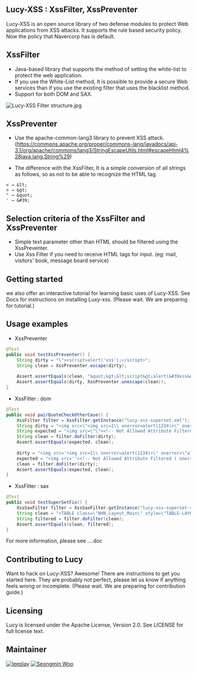 ## Lucy-XSS : XssFilter, XssPreventer  
Lucy-XSS is an open source library of two defense modules to protect Web applications from XSS attacks. It supports the rule based security policy. Now the policy that Navercorp has is default.

## XssFilter
- Java-based library that supports the method of setting the white-list to protect the web application.
- If you use the White-List method, It is possible to provide a secure Web services than if you use the existing filter that uses the blacklist method.
- Support for both DOM and SAX.

![Lucy-XSS Filter structure.jpg](https://raw.githubusercontent.com/naver/lucy-xss-filter/master/docs/images/XssFilter_Structure.png)

## XssPreventer
- Use the apache-common-lang3 library to prevent XSS attack.
  (https://commons.apache.org/proper/commons-lang/javadocs/api-3.1/org/apache/commons/lang3/StringEscapeUtils.html#escapeHtml4%28java.lang.String%29)

- The difference with the XssFilter, It is a simple conversion of all strings as follows, so as not to be able to recognize the HTML tag.

```
< → &lt; 
> → &gt; 
" → &quot; 
' → &#39;
```

## Selection criteria of the XssFilter and XssPreventer
- Simple text parameter other than HTML should be filtered using the XssPreventer.
- Use Xss Filter if you need to receive HTML tags for input. (eg:  mail, visitors' book,  message board service)

## Getting started
we also offer an interactive tutorial for learning basic uses of Lucy-XSS.
See Docs for instructions on installing Luxy-xss.
(Please wait. We are preparing for tutorial.)

## Usage examples
* XssPreventer

``` java
@Test
public void testXssPreventer() {
	String dirty = "\"><script>alert('xss');</script>";
	String clean = XssPreventer.escape(dirty);
		
	Assert.assertEquals(clean, "&quot;&gt;&lt;script&gt;alert(&#39xss&#39);&lt;/script&gt;");
	Assert.assertEquals(dirty, XssPreventer.unescape(clean));
}
```

* XssFilter : dom

``` java
@Test
public void pairQuoteCheckOtherCase() {
	XssFilter filter = XssFilter.getInstance("lucy-xss-superset.xml");
	String dirty = "<img src=\"<img src=1\\ onerror=alert(1234)>\" onerror=\"alert('XSS')\">";
	String expected = "<img src=\"\"><!-- Not Allowed Attribute Filtered ( onerror=alert(1234)) --><img src=1\\>\" onerror=\"alert('XSS')\"&gt;";
	String clean = filter.doFilter(dirty);
	Assert.assertEquals(expected, clean);
		
	dirty = "<img src='<img src=1\\ onerror=alert(1234)>\" onerror=\"alert('XSS')\">";
	expected = "<img src=''><!-- Not Allowed Attribute Filtered ( onerror=alert(1234)) --><img src=1\\>\" onerror=\"alert('XSS')\"&gt;";
	clean = filter.doFilter(dirty);
	Assert.assertEquals(expected, clean);
}
```

* XssFilter : sax

``` java
@Test
public void testSuperSetFix() {
	XssSaxFilter filter = XssSaxFilter.getInstance("lucy-xss-superset-sax.xml");
	String clean = "<TABLE class=\"NHN_Layout_Main\" style=\"TABLE-LAYOUT: fixed\" cellSpacing=\"0\" cellPadding=\"0\" width=\"743\">" + "</TABLE>" + "<SPAN style=\"COLOR: #66cc99\"></SPAN>";
	String filtered = filter.doFilter(clean);
	Assert.assertEquals(clean, filtered);
}
```

For more information, please see ....doc 

## Contributing to Lucy
Want to hack on Lucy-XSS? Awesome! There are instructions to get you started here.
They are probably not perfect, please let us know if anything feels wrong or incomplete.
(Please wait. We are preparing for contribution guide.)

## Licensing
Lucy is licensed under the Apache License, Version 2.0. See LICENSE for full license text.

## Maintainer
[![leeplay](https://avatars1.githubusercontent.com/u/7857613?v=2&s=100)](https://github.com/leeplay)
[![Seongmin Woo](https://avatars2.githubusercontent.com/u/1201462?v=3&s=100)](https://github.com/seongminwoo)
